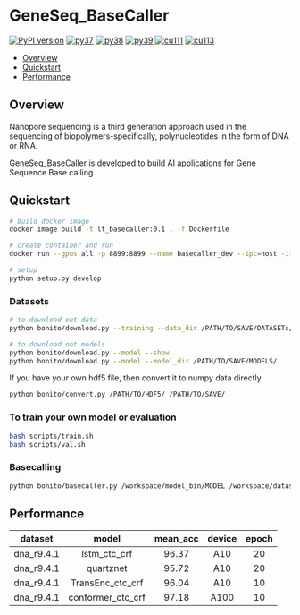 # GeneSeq_BaseCaller

[![PyPI version](https://badge.fury.io/py/ont-bonito.svg)](https://badge.fury.io/py/ont-bonito)
[![py37](https://img.shields.io/badge/python-3.7-brightgreen.svg)](https://img.shields.io/badge/python-3.7-brightgreen.svg)
[![py38](https://img.shields.io/badge/python-3.8-brightgreen.svg)](https://img.shields.io/badge/python-3.8-brightgreen.svg)
[![py39](https://img.shields.io/badge/python-3.9-brightgreen.svg)](https://img.shields.io/badge/python-3.9-brightgreen.svg)
[![cu111](https://img.shields.io/badge/cuda-11.1-blue.svg)](https://img.shields.io/badge/cuda-11.1-blue.svg)
[![cu113](https://img.shields.io/badge/cuda-11.3-blue.svg)](https://img.shields.io/badge/cuda-11.3-blue.svg)

* [Overview](#Overview)
* [Quickstart](#Quickstart)
* [Performance](#Performance)

## Overview

Nanopore sequencing is a third generation approach used in the sequencing of biopolymers-specifically, polynucleotides in the form of DNA or RNA.

GeneSeq_BaseCaller is developed to build AI applications for Gene Sequence Base calling.

## Quickstart

```bash
# build docker image
docker image build -t lt_basecaller:0.1 . -f Dockerfile

# create container and run
docker run --gpus all -p 8899:8899 --name basecaller_dev --ipc=host -it -v /workspace/GeneSeq_BaseCaller:/workspace/GeneSeq_BaseCaller lt_basecaller:0.1

# setup
python setup.py develop
```

### Datasets

```bash
# to download ont data
python bonito/download.py --training --data_dir /PATH/TO/SAVE/DATASETs/ 

# to download ont models
python bonito/download.py --model --show
python bonito/download.py --model --model_dir /PATH/TO/SAVE/MODELS/ 
```

If you have your own hdf5 file, then convert it to numpy data directly.

```bash
python bonito/convert.py /PATH/TO/HDF5/ /PATH/TO/SAVE/
```

### To train your own model or evaluation

```bash
bash scripts/train.sh
bash scripts/val.sh
```

### Basecalling 

```bash
python bonito/basecaller.py /workspace/model_bin/MODEL /workspace/datasets/READs -v --reference /workspace/datasets/REF > basecalls.bam
```

## Performance

| dataset | model | mean_acc | device | epoch |
| :-----: | :----:| :----:| :----:| :----: |
| dna_r9.4.1 | lstm_ctc_crf | 96.37 | A10 | 20 |
| dna_r9.4.1 | quartznet | 95.72 | A10 | 20 |
| dna_r9.4.1 | TransEnc_ctc_crf | 96.04 | A10 | 10 |
| dna_r9.4.1 | conformer_ctc_crf | 97.18 | A100 | 10 |
